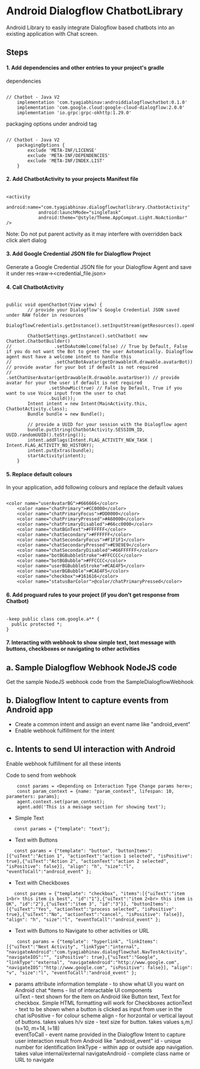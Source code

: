 # Android Dialogflow ChatbotLibrary
Android Library to easily integrate Dialogflow based chatbots into an existing application with Chat screen.

## Steps
#### 1. Add dependencies and other entries to your project's gradle
dependencies
```

// Chatbot - Java V2
    implementation 'com.tyagiabhinav:androiddialogflowchatbot:0.1.0'
    implementation 'com.google.cloud:google-cloud-dialogflow:2.0.0'
    implementation 'io.grpc:grpc-okhttp:1.29.0'

```

packaging options under android tag
```

// Chatbot - Java V2
    packagingOptions {
        exclude 'META-INF/LICENSE'
        exclude 'META-INF/DEPENDENCIES'
        exclude 'META-INF/INDEX.LIST'
    }

```


#### 2. Add ChatbotActivity to your projects Manifest file
```

<activity
            android:name="com.tyagiabhinav.dialogflowchatlibrary.ChatbotActivity"
            android:launchMode="singleTask"
            android:theme="@style/Theme.AppCompat.Light.NoActionBar" />

```
Note: Do not put parent activity as it may interfere with overridden back click alert dialog


#### 3. Add Google Credential JSON file for Dialogflow Project
Generate a Google Credential JSON file for your Dialogflow Agent and 
save it under res->raw-><credential_file.json>



#### 4. Call ChatbotActivity
```

public void openChatbot(View view) {
        // provide your Dialogflow's Google Credential JSON saved under RAW folder in resources
        DialogflowCredentials.getInstance().setInputStream(getResources().openRawResource(R.raw.test_agent_credentials));

        ChatbotSettings.getInstance().setChatbot( new Chatbot.ChatbotBuilder()
//                .setDoAutoWelcome(false) // True by Default, False if you do not want the Bot to greet the user Automatically. Dialogflow agent must have a welcome intent to handle this
//                .setChatBotAvatar(getDrawable(R.drawable.avatarBot)) // provide avatar for your bot if default is not required
//                .setChatUserAvatar(getDrawable(R.drawable.avatarUser)) // provide avatar for your the user if default is not required
                .setShowMic(true) // False by Default, True if you want to use Voice input from the user to chat
                .build());
        Intent intent = new Intent(MainActivity.this, ChatbotActivity.class);
        Bundle bundle = new Bundle();

        // provide a UUID for your session with the Dialogflow agent
        bundle.putString(ChatbotActivity.SESSION_ID, UUID.randomUUID().toString());
        intent.addFlags(Intent.FLAG_ACTIVITY_NEW_TASK | Intent.FLAG_ACTIVITY_NO_HISTORY);
        intent.putExtras(bundle);
        startActivity(intent);
    }

```


#### 5. Replace default colours
In your application, add following colours and replace the default values
```

<color name="userAvatarBG">#666666</color>
    <color name="chatPrimary">#CC0000</color>
    <color name="chatPrimaryFocus">#DD0000</color>
    <color name="chatPrimaryPressed">#A60000</color>
    <color name="chatPrimaryDisabled">#66cc0000</color>
    <color name="chatBGnText">#FFFFFF</color>
    <color name="chatSecondary">#FFFFFF</color>
    <color name="chatSecondaryFocus">#F1F1F1</color>
    <color name="chatSecondaryPressed">#E9E9E9</color>
    <color name="chatSecondaryDisabled">#66FFFFFF</color>
    <color name="botBGBubbleStroke">#FFCCCC</color>
    <color name="botBGBubble">#FFCCCC</color>
    <color name="userBGBubbleStroke">#CAE4F5</color>
    <color name="userBGBubble">#CAE4F5</color>
    <color name="checkbox">#161616</color>
    <color name="statusBarColor">@color/chatPrimaryPressed</color>

```


#### 6. Add proguard rules to your project (if you don't get response from Chatbot)
```     

-keep public class com.google.a** {
  public protected *;
}

```

#### 7. Interacting with webhook to show simple text, text message with buttons, checkboxes or navigating to other activities

## a. Sample Dialogflow Webhook NodeJS code 
Get the sample NodeJS webhook code from the SampleDialogflowWebhook

## b. Dialogflow Intent to capture events from Android app
- Create a common intent and assign an event name like "android_event"
- Enable webhook fulfillment for the intent

## c. Intents to send UI interaction with Android
Enable webhook fulfillment for all these intents

Code to send from webhook
```
    const params = <Depending on Interaction Type Change params here>;
    const param_context = {name: "param_context", lifespan: 10, parameters: params};
    agent.context.set(param_context);
    agent.add('This is a message section for showing text');

```
- Simple Text
 ```
    const params = {"template": "text"};
 ```

- Text with Buttons
 ```
    const params = {"template": "button", "buttonItems":[{"uiText":"Action 1", "actionText":"action 1 selected", "isPositive": true},{"uiText":"Action 2", "actionText":"action 2 selected", "isPositive": false}], "align": "h", "size":"l", "eventToCall":"android_event" };
 ```
  
- Text with Checkboxes
 ```
    const params = {"template": "checkbox", "items":[{"uiText":"item 1<br> this item is best", "id":"1"},{"uiText":"item 2<br> this item is OK", "id":"2"},{"uiText":"item 3", "id":"3"}], "buttonItems":[{"uiText":"Yes", "actionText":"process selected", "isPositive": true},{"uiText":"No", "actionText":"cancel", "isPositive": false}], "align": "h", "size":"l", "eventToCall":"android_event" };
 ```  
  
- Text with Buttons to Navigate to other activities or URL
```
    const params = {"template": "hyperlink", "linkItems":[{"uiText":"Next Activity", "linkType":"internal", "navigateAndroid":"com.tyagiabhinav.dialogflowchat.NavTestActivity", "navigateIOS":"", "isPositive": true},{"uiText":"Google", "linkType":"external", "navigateAndroid":"http://www.google.com", "navigateIOS":"http://www.google.com", "isPositive": false}], "align": "v", "size":"l", "eventToCall":"android_event" };
```  
      
- params attribute information
  template - to show what UI you want on Android chat
  *items - list of interactable UI components  
  uiText - text shown for the item on Android like Button text, Text for checkbox. Simple HTML formatting will work for Checkboxes
  actionText - text to be shown when a button is clicked as input from user in the chat
  isPositive - for colour scheme
  align - for horzontal or vertical layout of buttons. takes values h/v
  size - text size for button. takes values s,m,l (s=10, m=14, l=18)  
  eventToCall - event name provided in the Dialogflow Intent to capture user interaction result from Android like "android_event"
  id - unique number for identification
  linkType - within app or outside app navigation. takes value internal/external
  navigateAndroid - complete class name or URL to navigate
  
    

